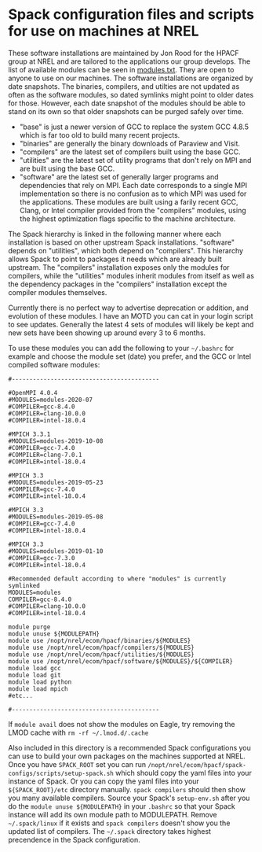 # Spack configuration files and scripts for use on machines at NREL

These software installations are maintained by Jon Rood for the HPACF group at NREL and are tailored to the applications our group develops. The list of available modules can be seen in [modules.txt](modules.txt). They are open to anyone to use on our machines. The software installations are organized by date snapshots. The binaries, compilers, and utilties are not updated as often as the software modules, so dated symlinks might point to older dates for those. However, each date snapshot of the modules should be able to stand on its own so that older snapshots can be purged safely over time.

- "base" is just a newer version of GCC to replace the system GCC 4.8.5 which is far too old to build many recent projects.
- "binaries" are generally the binary downloads of Paraview and Visit.
- "compilers" are the latest set of compilers built using the base GCC.
- "utilities" are the latest set of utility programs that don't rely on MPI and are built using the base GCC.
- "software" are the latest set of generally larger programs and dependencies that rely on MPI. Each date corresponds to a single MPI implementation so there is no confusion as to which MPI was used for the applications. These modules are built using a farily recent GCC, Clang, or Intel compiler provided from the "compilers" modules, using the highest optimization flags specific to the machine architecture.

The Spack hierarchy is linked in the following manner where each installation is based on other upstream Spack installations. "software" depends on "utilities", which both depend on "compilers". This hierarchy allows Spack to point to packages it needs which are already built upstream. The "compilers" installation exposes only the modules for compilers, while the "utilities" modules inherit modules from itself as well as the dependency packages in the "compilers" installation except the compiler modules themselves.

Currently there is no perfect way to advertise deprecation or addition, and evolution of these modules. I have an MOTD you can cat in your login script to see updates. Generally the latest 4 sets of modules will likely be kept and new sets have been showing up around every 3 to 6 months.

To use these modules you can add the following to your `~/.bashrc` for example and choose the module set (date) you prefer, and the GCC or Intel compiled software modules:

```
#------------------------------------------

#OpenMPI 4.0.4
#MODULES=modules-2020-07
#COMPILER=gcc-8.4.0
#COMPILER=clang-10.0.0
#COMPILER=intel-18.0.4

#MPICH 3.3.1
#MODULES=modules-2019-10-08
#COMPILER=gcc-7.4.0
#COMPILER=clang-7.0.1
#COMPILER=intel-18.0.4

#MPICH 3.3
#MODULES=modules-2019-05-23
#COMPILER=gcc-7.4.0
#COMPILER=intel-18.0.4

#MPICH 3.3
#MODULES=modules-2019-05-08
#COMPILER=gcc-7.4.0
#COMPILER=intel-18.0.4

#MPICH 3.3
#MODULES=modules-2019-01-10
#COMPILER=gcc-7.3.0
#COMPILER=intel-18.0.4

#Recommended default according to where "modules" is currently symlinked
MODULES=modules
COMPILER=gcc-8.4.0
#COMPILER=clang-10.0.0
#COMPILER=intel-18.0.4

module purge
module unuse ${MODULEPATH}
module use /nopt/nrel/ecom/hpacf/binaries/${MODULES}
module use /nopt/nrel/ecom/hpacf/compilers/${MODULES}
module use /nopt/nrel/ecom/hpacf/utilities/${MODULES}
module use /nopt/nrel/ecom/hpacf/software/${MODULES}/${COMPILER}
module load gcc
module load git
module load python
module load mpich
#etc...

#------------------------------------------
```

If `module avail` does not show the modules on Eagle, try removing the LMOD cache with `rm -rf ~/.lmod.d/.cache`

Also included in this directory is a recommended Spack configurations you can use to build your own packages on the machines supported at NREL. Once you have `SPACK_ROOT` set you can run `/nopt/nrel/ecom/hpacf/spack-configs/scripts/setup-spack.sh` which should copy the yaml files into your instance of Spack. Or you can copy the yaml files into your `${SPACK_ROOT}/etc` directory manually. `spack compilers` should then show you many available compilers. Source your Spack's `setup-env.sh` after you do the `module unuse ${MODULEPATH}` in your `.bashrc` so that your Spack instance will add its own module path to MODULEPATH. Remove `~/.spack/linux` if it exists and `spack compilers` doesn't show you the updated list of compilers. The `~/.spack` directory takes highest precendence in the Spack configuration.
